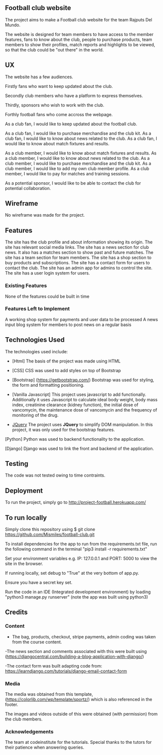 ## Football club website

The project aims to make a Football club website for the team Rajputs Del Mundo. 

The website is designed for team members to have access to the member features, fans to know about the club, people to purchase products, team members to show their profiles, match reports and highlights to be viewed, so that the club could be "out there" in the world.
 
## UX
The website has a few audiences.

Firstly fans who want to keep updated about the club.

Secondly club members who have a platform to express themselves.

Thirdly, sponsors who wish to work with the club.

Forthly football fans who come accross the webpage.

As a club fan, I would like to keep updated about the football club.

As a club fan, I would like to purchase merchandise and the club kit.
As a club fan, I would like to know about news related to the club.
As a club fan, I would like to know about match fixtures and results.

As a club member, I would like to know about match fixtures and results.
As a club member, I would like to know about news related to the club.
As a club member, I would like to purchase merchandise and the club kit.
As a club member, I would like to add my own club member profile. 
As a club member, I would like to pay for matches and training sessions.

As a potential sponsor, I would like to be able to contact the club for potential collaboration.


## Wireframe

No wireframe was made for the project.

## Features

The site has the club profile and about information showing its origin. 
The site has relevant social media links.
The site has a news section for club news.
It also has a matches section to show past and future matches.
The site has a team section for team members.
The site has a shop section to buy products and subscriptions.
The site has a contact form for users to contact the club.
The site has an admin app for admins to control the site.
The site has a user login system for users.

### Existing Features
None of the features could be built in time

### Features Left to Implement
A working shop system for payments and user data to be processed
A news input blog system for members to post news on a regular basis 


## Technologies Used

The technologies used include:

- [Html]
The basis of the project was made using HTML

- [CSS]
CSS was used to add styles on top of Bootstrap

- [Bootstrap] (https://getbootstrap.com/)
Bootstrap was used for styling, the form and formatting positioning.

- [Vanilla Javascript] 
This project uses javascript to add functionally. Additionally it uses Javascript to calculate 
ideal body weight, body mass index, creatinine clearance (kidney function), the initial dose of vancomycin, 
the maintenance dose of vancomycin and the frequency of monitoring of the drug.

- [JQuery](https://jquery.com)
The project uses **JQuery** to simplify DOM manipulation. In this project, it was only used for the bootstrap features.

[Python] Python was used to backend functionality to the application.

[Django] Django was used to link the front and backend of the application.

## Testing

The code was not tested owing to time contraints.

## Deployment

To run the project, simply go to http://project-football.herokuapp.com/

## To run locally

Simply clone this repository using $ git clone https://github.com/Mismiles/football-club.git

To install dependencies for the app to run from the requirements.txt file, run the following command in the terminal "pip3 install -r requirements.txt"

Set your environment variables e.g. IP: 127.0.0.1 and PORT: 5000 to view the site in the browser.

If running locally, set debug to "True" at the very bottom of app.py.

Ensure you have a secret key set.

Run the code in an IDE (Integrated development environment) by loading "python3 manage.py runserver" (note the app was built using python3)

## Credits

### Content
- The bag, products, checkout, stripe payments, admin coding was taken from the course content.

-The news section and comments associated with this were built using (https://djangocentral.com/building-a-blog-application-with-django/)

-The contact form was built adapting code from: https://learndjango.com/tutorials/django-email-contact-form

### Media
The media was obtained from this template, (https://colorlib.com/wp/template/sportz/) which is also referenced in the footer. 

The images and videos outside of this were obtained (with permission) from the club members. 

### Acknowledgements
The team at codeinstitute for the tutorials.
Special thanks to the tutors for their patience when answering queries. 